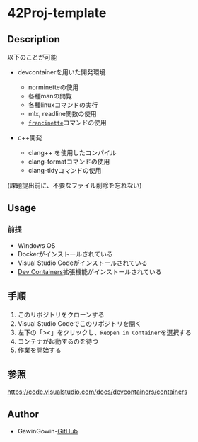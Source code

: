 # 42Proj-template

## Description
以下のことが可能
- devcontainerを用いた開発環境
	- norminetteの使用
	- 各種manの閲覧
	- 各種linuxコマンドの実行
	- mlx, readline関数の使用
	- [`francinette`](https://github.com/xicodomingues/francinette)コマンドの使用

- c++開発
	- clang++ を使用したコンパイル
	- clang-formatコマンドの使用
	- clang-tidyコマンドの使用


(課題提出前に、不要なファイル削除を忘れない)

## Usage
### 前提
- Windows OS
- Dockerがインストールされている
- Visual Studio Codeがインストールされている
- [Dev Containers](https://marketplace.visualstudio.com/items?itemName=ms-vscode-remote.remote-containers)拡張機能がインストールされている

## 手順
1. このリポジトリをクローンする
2. Visual Studio Codeでこのリポジトリを開く
3. 左下の「><」をクリックし、`Reopen in Container`を選択する
4. コンテナが起動するのを待つ
5. 作業を開始する

## 参照
https://code.visualstudio.com/docs/devcontainers/containers

## Author
- GawinGowin-[GitHub](https://github.com/GawinGowin)
